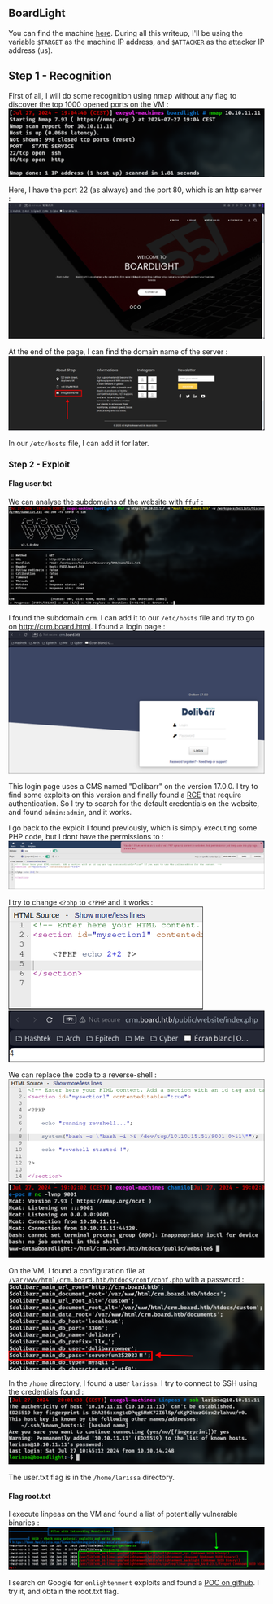 ## BoardLight
You can find the machine [here](https://app.hackthebox.com/machines/BoardLight).
During all this writeup, I'll be using the variable `$TARGET` as the machine IP address, and `$ATTACKER` as the attacker IP address (us).

## Step 1 - Recognition

First of all, I will do some recognition using nmap without any flag to discover the top 1000 opened ports on the VM :
![Untitled](assets/screenshot_1.png)

Here, I have the port 22 (as always) and the port 80, which is an http server :
![Untitled](assets/screenshot_2.png)

At the end of the page, I can find the domain name of the server :
![Untitled](assets/screenshot_3.png)

In our `/etc/hosts` file, I can add it for later. 

### Step 2 - Exploit

#### Flag user.txt
We can analyse the subdomains of the website with `ffuf` :
![Untitled](assets/screenshot_4.png)

I found the subdomain `crm`. I can add it to our `/etc/hosts` file and try to go on http://crm.board.html. I found a login page :
![Untitled](assets/screenshot_5.png)

This login page uses a CMS named "Dolibarr" on the version 17.0.0. I try to find some exploits on this version and finally found a [RCE](https://www.swascan.com/security-advisory-dolibarr-17-0-0/) that require authentication. So I try to search for the default credentials on the website, and found `admin:admin`, and it works.

I go back to the exploit I found previously, which is simply executing some PHP code, but I dont have the permissions to :
![Untitled](assets/screenshot_6.png)

I try to change `<?php` to `<?PHP` and it works :
![Untitled](assets/screenshot_7.png)
![Untitled](assets/screenshot_8.png)

We can replace the code to a reverse-shell :
![Untitled](assets/screenshot_9.png)
![Untitled](assets/screenshot_10.png)

On the VM, I found a configuration file at `/var/www/html/crm.board.htb/htdocs/conf/conf.php` with a password :
![Untitled](assets/screenshot_11.png)

In the `/home` directory, I found a user `larissa`. I try to connect to SSH using the credentials found :
![Untitled](assets/screenshot_12.png)

The user.txt flag is in the `/home/larissa` directory.

#### Flag root.txt

I execute linpeas on the VM and found a list of potentially vulnerable binaries :
![Untitled](assets/screenshot_13.png)

I search on Google for `enlightenment` exploits and found a [POC on github](https://github.com/MaherAzzouzi/CVE-2022-37706-LPE-exploit).
I try it, and obtain the root.txt flag.
